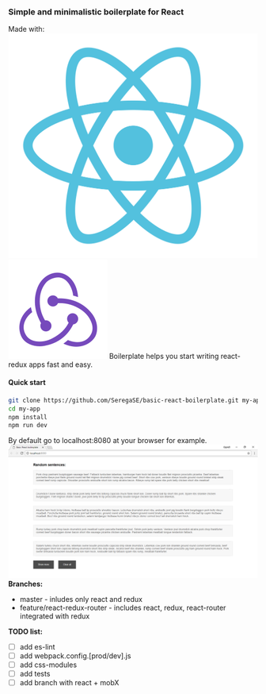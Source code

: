 ### Simple and minimalistic boilerplate for React
Made with:
![alt text](https://github.com/SeregaSE/basic-react-boilerplate/blob/master/docs/img/react.svg "React logo")
![alt text](https://github.com/SeregaSE/basic-react-boilerplate/blob/master/docs/img/redux.svg "Redux logo")
Boilerplate helps you start writing react-redux apps fast and easy.

#### Quick start
```sh
git clone https://github.com/SeregaSE/basic-react-boilerplate.git my-app
cd my-app
npm install
npm run dev
```
By default go to localhost:8080 at your browser for example.
![alt text](https://github.com/SeregaSE/basic-react-boilerplate/blob/master/docs/img/example.png "Example app screenshot")
**Branches:**
* master - inludes only react and redux
* feature/react-redux-router - includes react, redux, react-router integrated with redux

**TODO list:**
- [ ] add es-lint
- [ ] add webpack.config.[prod/dev].js
- [ ] add css-modules
- [ ] add tests
- [ ] add branch with react + mobX